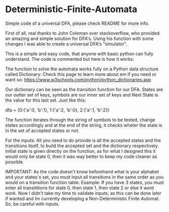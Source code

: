 # Deterministic-Finite-Automata
Simple code of a universal DFA, please check README for more info.

First of all, real thanks to John Coleman over stackoverflow, who provided an amazing and simple solution for DFA's. Using his function with some changes I was able
to create a universal DFA's "simulator".

This is a simple and easy code, that anyone with basic python can fully understand. The code is commented but here is how it works: 

The function to solve the automata works fully on a Python data structure called Dictionary: 
Check this page to learn more about em if you need or want so: https://www.w3schools.com/python/python_dictionaries.asp

Our dictionary can be seen as the transition function for our DFA. States are our outter set of keys, symbols are our inner set of keys and Next State is the value for this last set.
Just like this: 
                  
dfa = {0:{'a':0, 'b':1}, 1:{'a':2, 'b':0}, 2:{'a':1, 'b':2}}
            
The function iterates through the string of symbols to be tested, change states accordingly and at the end of the string, it checks wheter the state is in the set of accepted states 
or not. 
 
For the inputs: All you need to do provide is all the accepted states and the transitions itself, to build the accepted set and the dictionary respectively.
Initial state is given directly on the function, as for what I designed this it would only be state 0, then it was way better to keep my code cleaner as possible.

IMPORTANT: As the code doesn't know beforehand what is your alphabet and your states's set, you must input all transitions in the same order as you would on a transition function table.
Example: If you have 3 states, you must enter all transititions for state 0, then state 1, then state 2 or else it wont work.
Now I didn't take my time to validate inputs, as this can be done later if wanted and Im currently developing a Non-Deterministic Finite Automat. So, be careful with inputs.

